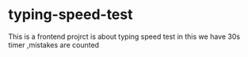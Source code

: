 # typing-speed-test
This is a frontend projrct is about typing speed test in this we have 30s timer ,mistakes are counted 
